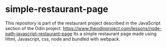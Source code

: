 # simple-restaurant-page
This repository is part of the restaurant project described in the JavaScript section of the Odin project. https://www.theodinproject.com/lessons/node-path-javascript-restaurant-page
Its a simple restaurant page made using Html, Javascript, css, node and bundled with webpack. 
